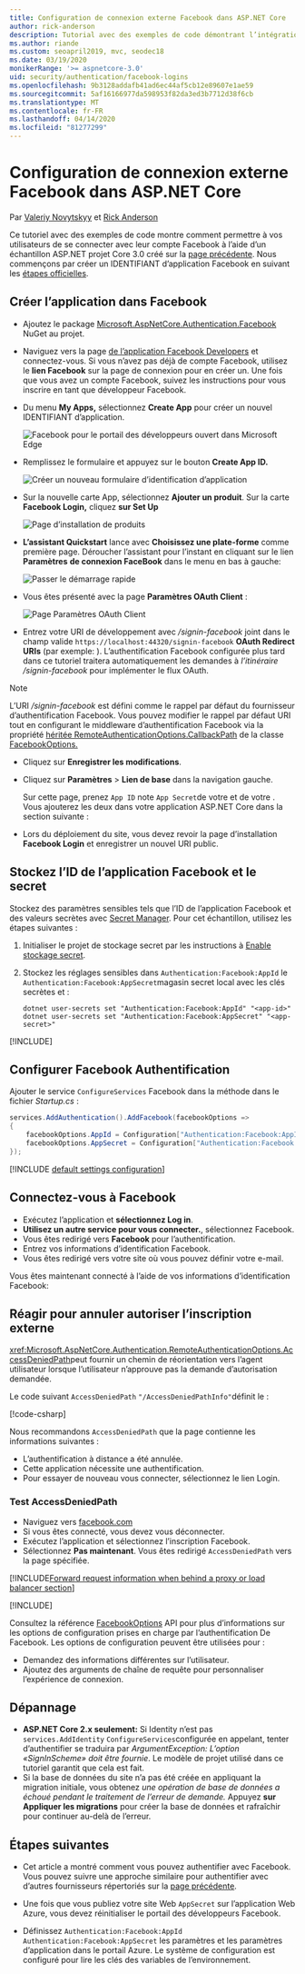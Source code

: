 ```yaml
---
title: Configuration de connexion externe Facebook dans ASP.NET Core
author: rick-anderson
description: Tutorial avec des exemples de code démontrant l’intégration de l’authentification de l’utilisateur de compte Facebook dans une application ASP.NET Core existante.
ms.author: riande
ms.custom: seoapril2019, mvc, seodec18
ms.date: 03/19/2020
monikerRange: '>= aspnetcore-3.0'
uid: security/authentication/facebook-logins
ms.openlocfilehash: 9b3128addafb41ad6ec44af5cb12e89607e1ae59
ms.sourcegitcommit: 5af16166977da598953f82da3ed3b7712d38f6cb
ms.translationtype: MT
ms.contentlocale: fr-FR
ms.lasthandoff: 04/14/2020
ms.locfileid: "81277299"
---
```

# <a name="facebook-external-login-setup-in-aspnet-core"></a>Configuration de connexion externe Facebook dans ASP.NET Core

Par [Valeriy Novytskyy](https://github.com/01binary) et [Rick Anderson](https://twitter.com/RickAndMSFT)

<!-- per @rick-anderson and scott addie, don't update images. Remove images and point the customer to the FB set up page. FB needs to maintain  instructions to get key and secret.
-->

Ce tutoriel avec des exemples de code montre comment permettre à vos utilisateurs de se connecter avec leur compte Facebook à l’aide d’un échantillon ASP.NET projet Core 3.0 créé sur la [page précédente](xref:security/authentication/social/index). Nous commençons par créer un IDENTIFIANT d’application Facebook en suivant les [étapes officielles](https://developers.facebook.com).

## <a name="create-the-app-in-facebook"></a>Créer l’application dans Facebook

* Ajoutez le package [Microsoft.AspNetCore.Authentication.Facebook](https://www.nuget.org/packages/Microsoft.AspNetCore.Authentication.Facebook) NuGet au projet.

* Naviguez vers la page [de l’application Facebook Developers](https://developers.facebook.com/apps/) et connectez-vous. Si vous n’avez pas déjà de compte Facebook, utilisez le **lien Facebook** sur la page de connexion pour en créer un.  Une fois que vous avez un compte Facebook, suivez les instructions pour vous inscrire en tant que développeur Facebook.

* Du menu **My Apps,** sélectionnez **Create App** pour créer un nouvel IDENTIFIANT d’application.

   ![Facebook pour le portail des développeurs ouvert dans Microsoft Edge](index/_static/FBMyApps.png)

* Remplissez le formulaire et appuyez sur le bouton **Create App ID.**

  ![Créer un nouveau formulaire d’identification d’application](index/_static/FBNewAppId.png)

* Sur la nouvelle carte App, sélectionnez **Ajouter un produit**.  Sur la carte **Facebook Login,** cliquez **sur Set Up** 

  ![Page d’installation de produits](index/_static/FBProductSetup.png)

* **L’assistant Quickstart** lance avec **Choisissez une plate-forme** comme première page. Déroucher l’assistant pour l’instant en cliquant sur le lien **Paramètres** **de connexion FaceBook** dans le menu en bas à gauche:

  ![Passer le démarrage rapide](index/_static/FBSkipQuickStart.png)

* Vous êtes présenté avec la page **Paramètres OAuth Client** :

  ![Page Paramètres OAuth Client](index/_static/FBOAuthSetup.png)

* Entrez votre URI de développement avec */signin-facebook* joint dans le champ valide `https://localhost:44320/signin-facebook` **OAuth Redirect URIs** (par exemple: ). L’authentification Facebook configurée plus tard dans ce tutoriel traitera automatiquement les demandes à *l’itinéraire /signin-facebook* pour implémenter le flux OAuth.

> [!NOTE]
> L’URI */signin-facebook* est défini comme le rappel par défaut du fournisseur d’authentification Facebook. Vous pouvez modifier le rappel par défaut URI tout en configurant le middleware d’authentification Facebook via la propriété [héritée RemoteAuthenticationOptions.CallbackPath](/dotnet/api/microsoft.aspnetcore.authentication.remoteauthenticationoptions.callbackpath) de la classe [FacebookOptions.](/dotnet/api/microsoft.aspnetcore.authentication.facebook.facebookoptions)

* Cliquez sur **Enregistrer les modifications**.

* Cliquez sur **Paramètres** > **Lien de base** dans la navigation gauche.

  Sur cette page, prenez `App ID` note `App Secret`de votre et de votre . Vous ajouterez les deux dans votre application ASP.NET Core dans la section suivante :

* Lors du déploiement du site, vous devez revoir la page d’installation **Facebook Login** et enregistrer un nouvel URI public.

## <a name="store-the-facebook-app-id-and-secret"></a>Stockez l’ID de l’application Facebook et le secret

Stockez des paramètres sensibles tels que l’ID de l’application Facebook et des valeurs secrètes avec [Secret Manager](xref:security/app-secrets). Pour cet échantillon, utilisez les étapes suivantes :

1. Initialiser le projet de stockage secret par les instructions à [Enable stockage secret](xref:security/app-secrets#enable-secret-storage).
1. Stockez les réglages sensibles dans `Authentication:Facebook:AppId` le `Authentication:Facebook:AppSecret`magasin secret local avec les clés secrètes et :

    ```dotnetcli
    dotnet user-secrets set "Authentication:Facebook:AppId" "<app-id>"
    dotnet user-secrets set "Authentication:Facebook:AppSecret" "<app-secret>"
    ```

[!INCLUDE[](~/includes/environmentVarableColon.md)]

## <a name="configure-facebook-authentication"></a>Configurer Facebook Authentification

Ajouter le service `ConfigureServices` Facebook dans la méthode dans le fichier *Startup.cs* :

```csharp
services.AddAuthentication().AddFacebook(facebookOptions =>
{
    facebookOptions.AppId = Configuration["Authentication:Facebook:AppId"];
    facebookOptions.AppSecret = Configuration["Authentication:Facebook:AppSecret"];
});
```

[!INCLUDE [default settings configuration](includes/default-settings.md)]

## <a name="sign-in-with-facebook"></a>Connectez-vous à Facebook

* Exécutez l’application et **sélectionnez Log in**. 
* **Utilisez un autre service pour vous connecter.**, sélectionnez Facebook.
* Vous êtes redirigé vers **Facebook** pour l’authentification.
* Entrez vos informations d’identification Facebook.
* Vous êtes redirigé vers votre site où vous pouvez définir votre e-mail.

Vous êtes maintenant connecté à l’aide de vos informations d’identification Facebook:

<a name="react"></a>

## <a name="react-to-cancel-authorize-external-sign-in"></a>Réagir pour annuler autoriser l’inscription externe

<xref:Microsoft.AspNetCore.Authentication.RemoteAuthenticationOptions.AccessDeniedPath>peut fournir un chemin de réorientation vers l’agent utilisateur lorsque l’utilisateur n’approuve pas la demande d’autorisation demandée.

Le code suivant `AccessDeniedPath` `"/AccessDeniedPathInfo"`définit le :

[!code-csharp[](~/security/authentication/social/social-code/StartupAccessDeniedPath.cs?name=snippetFB)]

Nous recommandons `AccessDeniedPath` que la page contienne les informations suivantes :

*  L’authentification à distance a été annulée.
* Cette application nécessite une authentification.
* Pour essayer de nouveau vous connecter, sélectionnez le lien Login.

### <a name="test-accessdeniedpath"></a>Test AccessDeniedPath

* Naviguez vers [facebook.com](https://www.facebook.com/)
* Si vous êtes connecté, vous devez vous déconnecter.
* Exécutez l’application et sélectionnez l’inscription Facebook.
* Sélectionnez **Pas maintenant**. Vous êtes redirigé `AccessDeniedPath` vers la page spécifiée.

<!-- End of React  -->
[!INCLUDE[Forward request information when behind a proxy or load balancer section](includes/forwarded-headers-middleware.md)]

[!INCLUDE[](includes/chain-auth-providers.md)]

Consultez la référence [FacebookOptions](/dotnet/api/microsoft.aspnetcore.builder.facebookoptions) API pour plus d’informations sur les options de configuration prises en charge par l’authentification De Facebook. Les options de configuration peuvent être utilisées pour :

* Demandez des informations différentes sur l’utilisateur.
* Ajoutez des arguments de chaîne de requête pour personnaliser l’expérience de connexion.

## <a name="troubleshooting"></a>Dépannage

* **ASP.NET Core 2.x seulement:** Si Identity n’est pas `services.AddIdentity` `ConfigureServices`configurée en appelant, tenter d’authentifier se traduira par *ArgumentException: L’option «SignInScheme» doit être fournie*. Le modèle de projet utilisé dans ce tutoriel garantit que cela est fait.
* Si la base de données du site n’a pas été créée en appliquant la migration initiale, vous obtenez *une opération de base de données a échoué pendant le traitement de l’erreur de demande.* Appuyez **sur Appliquer les migrations** pour créer la base de données et rafraîchir pour continuer au-delà de l’erreur.

## <a name="next-steps"></a>Étapes suivantes

* Cet article a montré comment vous pouvez authentifier avec Facebook. Vous pouvez suivre une approche similaire pour authentifier avec d’autres fournisseurs répertoriés sur la [page précédente](xref:security/authentication/social/index).

* Une fois que vous publiez votre site Web `AppSecret` sur l’application Web Azure, vous devez réinitialiser le portail des développeurs Facebook.

* Définissez `Authentication:Facebook:AppId` `Authentication:Facebook:AppSecret` les paramètres et les paramètres d’application dans le portail Azure. Le système de configuration est configuré pour lire les clés des variables de l’environnement.
